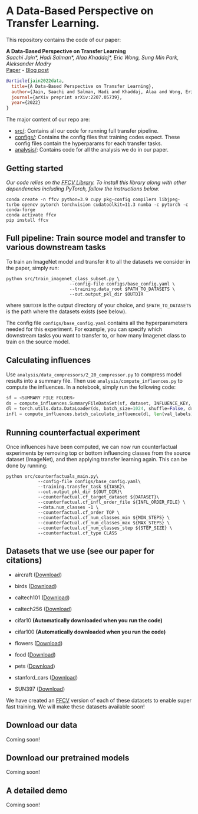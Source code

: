 # A Data-Based Perspective on Transfer Learning.

This repository contains the code of our paper:

**A Data-Based Perspective on Transfer Learning** </br>
*Saachi Jain\*, Hadi Salman\*, Alaa Khaddaj\*, Eric Wong, Sung Min Park, Aleksander Madry*  <br>
[Paper](https://arxiv.org/abs/2207.05739) - [Blog post](http://gradientscience.org/data-transfer/)


```bibtex
@article{jain2022data,
  title={A Data-Based Perspective on Transfer Learning},
  author={Jain, Saachi and Salman, Hadi and Khaddaj, Alaa and Wong, Eric and Park, Sung Min and Madry, Aleksander},
  journal={arXiv preprint arXiv:2207.05739},
  year={2022}
}
```

The major content of our repo are:

* [src/](src): Contains all our code for running full transfer pipeline.
* [configs/](configs): Contains the config files that training codes expect. These config files contain the hyperparams for each transfer tasks.
* [analysis/](analysis): Contains code for all the analysis we do in our paper.

## Getting started
*Our code relies on the [FFCV Library](https://ffcv.io/). To install this library along with other dependencies including PyTorch, follow the instructions below.*

```
conda create -n ffcv python=3.9 cupy pkg-config compilers libjpeg-turbo opencv pytorch torchvision cudatoolkit=11.3 numba -c pytorch -c conda-forge 
conda activate ffcv
pip install ffcv
```

## Full pipeline: Train source model and transfer to various downstream tasks

To train an ImageNet model and transfer it to all the datasets we consider in the paper, simply run:

```
python src/train_imagenet_class_subset.py \
                        --config-file configs/base_config.yaml \
                        --training.data_root $PATH_TO_DATASETS \
                        --out.output_pkl_dir $OUTDIR

```
where `$OUTDIR` is the output directory of your choice, and `$PATH_TO_DATASETS` is the path where the datasets exists (see below).

The config file `configs/base_config.yaml` contains all the hyperparameters needed for this experiment. For example, you can specify which downstream tasks you want to transfer to, or how many Imagenet class to train on the source model.

## Calculating influences
Use `analysis/data_compressors/2_20_compressor.py` to compress model results into a summary file. Then use `analysis/compute_influences.py` to compute the influences. In a notebook, simply run the following code:

```python
sf = <SUMMARY FILE FOLDER>
ds = compute_influences.SummaryFileDataSet(sf, dataset, INFLUENCE_KEY, keyword)
dl = torch.utils.data.DataLoader(ds, batch_size=1024, shuffle=False, drop_last=False)
infl = compute_influences.batch_calculate_influence(dl, len(val_labels), 1000, div=True)
```

## Running counterfactual experiment
Once influences have been computed, we can now run counterfactual experiments by removing top or bottom influencing classes from the source dataset (ImageNet), and then applying transfer learning again. This can be done by running:
```
python src/counterfactuals_main.py\
            --config-file configs/base_config.yaml\
            --training.transfer_task ${TASK}\
            --out.output_pkl_dir ${OUT_DIR}\
            --counterfactual.cf_target_dataset ${DATASET}\
            --counterfactual.cf_infl_order_file ${INFL_ORDER_FILE} \
            --data.num_classes -1 \
            --counterfactual.cf_order TOP \
            --counterfactual.cf_num_classes_min ${MIN_STEPS} \
            --counterfactual.cf_num_classes_max ${MAX_STEPS} \
            --counterfactual.cf_num_classes_step ${STEP_SIZE} \
            --counterfactual.cf_type CLASS
```

## Datasets that we use (see our paper for citations) 
* aircraft ([Download]( https://robustnessws4285631339.blob.core.windows.net/public-datasets/fgvc-aircraft-2013b.tar.gz?sv=2020-08-04&ss=bfqt&srt=sco&sp=rwdlacupitfx&se=2051-10-06T07:09:59Z&st=2021-10-05T23:09:59Z&spr=https,http&sig=U69sEOSMlliobiw8OgiZpLTaYyOA5yt5pHHH5%2FKUYgI%3D
))
* birds ([Download]( https://robustnessws4285631339.blob.core.windows.net/public-datasets/birdsnap.tar?sv=2020-08-04&ss=bfqt&srt=sco&sp=rwdlacupitfx&se=2051-10-06T07:09:59Z&st=2021-10-05T23:09:59Z&spr=https,http&sig=U69sEOSMlliobiw8OgiZpLTaYyOA5yt5pHHH5%2FKUYgI%3D
))
* caltech101 ([Download]( https://robustnessws4285631339.blob.core.windows.net/public-datasets/caltech101.tar?sv=2020-08-04&ss=bfqt&srt=sco&sp=rwdlacupitfx&se=2051-10-06T07:09:59Z&st=2021-10-05T23:09:59Z&spr=https,http&sig=U69sEOSMlliobiw8OgiZpLTaYyOA5yt5pHHH5%2FKUYgI%3D
))
* caltech256 ([Download]( https://robustnessws4285631339.blob.core.windows.net/public-datasets/caltech256.tar?sv=2020-08-04&ss=bfqt&srt=sco&sp=rwdlacupitfx&se=2051-10-06T07:09:59Z&st=2021-10-05T23:09:59Z&spr=https,http&sig=U69sEOSMlliobiw8OgiZpLTaYyOA5yt5pHHH5%2FKUYgI%3D
))
* cifar10 **(Automatically downloaded when you run the code)**
* cifar100 **(Automatically downloaded when you run the code)**

* flowers ([Download]( https://robustnessws4285631339.blob.core.windows.net/public-datasets/flowers.tar?sv=2020-08-04&ss=bfqt&srt=sco&sp=rwdlacupitfx&se=2051-10-06T07:09:59Z&st=2021-10-05T23:09:59Z&spr=https,http&sig=U69sEOSMlliobiw8OgiZpLTaYyOA5yt5pHHH5%2FKUYgI%3D
))
* food ([Download]( https://robustnessws4285631339.blob.core.windows.net/public-datasets/food.tar?sv=2020-08-04&ss=bfqt&srt=sco&sp=rwdlacupitfx&se=2051-10-06T07:09:59Z&st=2021-10-05T23:09:59Z&spr=https,http&sig=U69sEOSMlliobiw8OgiZpLTaYyOA5yt5pHHH5%2FKUYgI%3D
))
* pets ([Download]( https://robustnessws4285631339.blob.core.windows.net/public-datasets/pets.tar?sv=2020-08-04&ss=bfqt&srt=sco&sp=rwdlacupitfx&se=2051-10-06T07:09:59Z&st=2021-10-05T23:09:59Z&spr=https,http&sig=U69sEOSMlliobiw8OgiZpLTaYyOA5yt5pHHH5%2FKUYgI%3D
))
* stanford_cars ([Download]( https://robustnessws4285631339.blob.core.windows.net/public-datasets/stanford_cars.tar?sv=2020-08-04&ss=bfqt&srt=sco&sp=rwdlacupitfx&se=2051-10-06T07:09:59Z&st=2021-10-05T23:09:59Z&spr=https,http&sig=U69sEOSMlliobiw8OgiZpLTaYyOA5yt5pHHH5%2FKUYgI%3D
))
* SUN397 ([Download]( https://robustnessws4285631339.blob.core.windows.net/public-datasets/SUN397.tar?sv=2020-08-04&ss=bfqt&srt=sco&sp=rwdlacupitfx&se=2051-10-06T07:09:59Z&st=2021-10-05T23:09:59Z&spr=https,http&sig=U69sEOSMlliobiw8OgiZpLTaYyOA5yt5pHHH5%2FKUYgI%3D
))

We have created an [FFCV](https://ffcv.io/) version of each of these datasets to enable super fast training. We will make these datasets available soon!

## Download our data
Coming soon!

## Download our pretrained models
Coming soon!

## A detailed demo
Coming soon!
